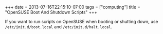 +++
date = 2013-07-16T22:15:10-07:00
tags = ["computing"]
title = "OpenSUSE Boot And Shutdown Scripts"
+++

If you want to run scripts on OpenSUSE when booting or shutting down, use `/etc/init.d/boot.local` and `/etc/init.d/halt.local`.
